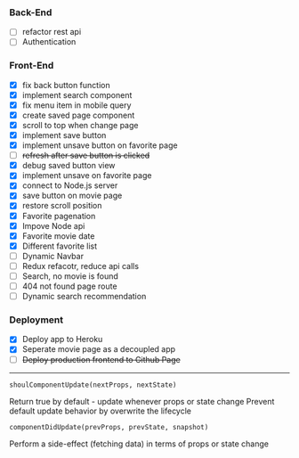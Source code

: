 ### Back-End

- [ ] refactor rest api
- [ ] Authentication

### Front-End

- [x] fix back button function
- [x] implement search component
- [x] fix menu item in mobile query
- [x] create saved page component
- [x] scroll to top when change page
- [x] implement save button
- [x] implement unsave button on favorite page
- [ ] ~~refresh after save button is clicked~~
- [x] debug saved button view
- [x] implement unsave on favorite page
- [x] connect to Node.js server
- [x] save button on movie page
- [x] restore scroll position
- [x] Favorite pagenation
- [x] Impove Node api
- [x] Favorite movie date
- [x] Different favorite list
- [ ] Dynamic Navbar
- [ ] Redux refacotr, reduce api calls
- [ ] Search, no movie is found
- [ ] 404 not found page route
- [ ] Dynamic search recommendation

### Deployment

- [x] Deploy app to Heroku
- [x] Seperate movie page as a decoupled app
- [ ] ~~Deploy production frontend to Github Page~~

---

`shoulComponentUpdate(nextProps, nextState)`

Return true by default - update whenever props or state change
Prevent default update behavior by overwrite the lifecycle

`componentDidUpdate(prevProps, prevState, snapshot)`

Perform a side-effect (fetching data) in terms of props or state change
